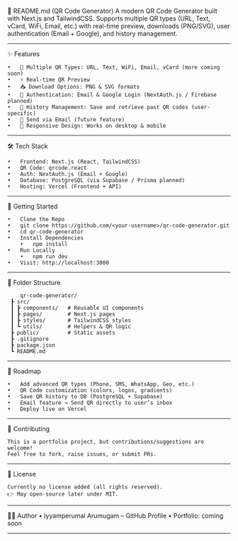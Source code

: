 
📝 README.md (QR Code Generator)
	A modern QR Code Generator built with Next.js and TailwindCSS.
	Supports multiple QR types (URL, Text, vCard, WiFi, Email, etc.) with real-time preview, downloads (PNG/SVG), user authentication (Email + Google), and history management.
________________________________________

✨ Features

	•	🔗 Multiple QR Types: URL, Text, WiFi, Email, vCard (more coming soon)
	•	⚡ Real-time QR Preview
	•	📥 Download Options: PNG & SVG formats
	•	🔑 Authentication: Email & Google Login (NextAuth.js / Firebase planned)
	•	📜 History Management: Save and retrieve past QR codes (user-specific)
	•	📧 Send via Email (future feature)
	•	📱 Responsive Design: Works on desktop & mobile
________________________________________

🛠️ Tech Stack

	•	Frontend: Next.js (React, TailwindCSS)
	•	QR Code: qrcode.react
	•	Auth: NextAuth.js (Email + Google)
	•	Database: PostgreSQL (via Supabase / Prisma planned)
	•	Hosting: Vercel (Frontend + API)
________________________________________

🚀 Getting Started

	•	Clone the Repo
	•	git clone https://github.com/<your-username>/qr-code-generator.git
	•	cd qr-code-generator
	•	Install Dependencies
		•	npm install
	•	Run Locally
		•	npm run dev
	•	Visit: http://localhost:3000

________________________________________

📂 Folder Structure

		qr-code-generator/
	 ┣ src/
	 ┃ ┣ components/   # Reusable UI components
	 ┃ ┣ pages/        # Next.js pages
	 ┃ ┣ styles/       # TailwindCSS styles
	 ┃ ┗ utils/        # Helpers & QR logic
	 ┣ public/         # Static assets
	 ┣ .gitignore
	 ┣ package.json
	 ┗ README.md
________________________________________

📌 Roadmap

	•	Add advanced QR types (Phone, SMS, WhatsApp, Geo, etc.)
	•	QR Code customization (colors, logos, gradients)
	•	Save QR history to DB (PostgreSQL + Supabase)
	•	Email feature → Send QR directly to user’s inbox
	•	Deploy live on Vercel
________________________________________

🤝 Contributing

	This is a portfolio project, but contributions/suggestions are welcome!
	Feel free to fork, raise issues, or submit PRs.
________________________________________

📜 License

	Currently no license added (all rights reserved).
	👉 May open-source later under MIT.
________________________________________

👨‍💻 Author
	•	Iyyamperumal Arumugam – GitHub Profile
	•	Portfolio: coming soon
________________________________________
